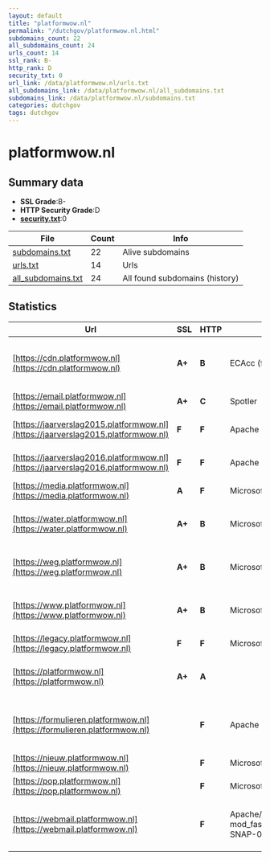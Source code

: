 ```yaml
---
layout: default
title: "platformwow.nl"
permalink: "/dutchgov/platformwow.nl.html"
subdomains_count: 22
all_subdomains_count: 24
urls_count: 14
ssl_rank: B-
http_rank: D
security_txt: 0
url_link: /data/platformwow.nl/urls.txt
all_subdomains_link: /data/platformwow.nl/all_subdomains.txt
subdomains_link: /data/platformwow.nl/subdomains.txt
categories: dutchgov
tags: dutchgov
---
```



# platformwow.nl
## Summary data


 - **SSL Grade**:B-
 - **HTTP Security Grade**:D
 - **[security.txt](https://www.digitaleoverheid.nl/nieuws/standaard-security-txt-nu-verplicht-voor-overheid/)**:0


| File       | Count | Info |
|------------|-------|------|
|[subdomains.txt](/DutchGovScope/data/platformwow.nl/subdomains.txt)|22|Alive subdomains|
|[urls.txt](/DutchGovScope/data/platformwow.nl/urls.txt)|14|Urls|
|[all_subdomains.txt](/DutchGovScope/data/platformwow.nl/all_subdomains.txt)|24|All found subdomains (history)|


## Statistics


| Url | SSL | HTTP | Server | Cookie | HSTS | CORS | CTO | CSP | XFO | XXP | RP |FP| Tech |Title |
|--------|-------|-------|------|------|------|------|------|------|------|------|------|------|------|------|
|[https://cdn.platformwow.nl](https://cdn.platformwow.nl)| **A+**| **B**|ECAcc (frc/4C86)|:white_check_mark: |:white_check_mark: | | | | :white_check_mark: | :white_check_mark: | :white_check_mark: | |Alpine.js Azure Azure CDN Google Tag Manager HSTS|Platform WOW|
|[https://email.platformwow.nl](https://email.platformwow.nl)| **A+**| **C**|Spotler| |:white_check_mark: | | | | | | :white_check_mark: | |HSTS||
|[https://jaarverslag2015.platformwow.nl](https://jaarverslag2015.platformwow.nl)| **F**| **F**|Apache| | | | | | | | :white_check_mark: | |Apache HTTP Server HSTS|404 Not Found|
|[https://jaarverslag2016.platformwow.nl](https://jaarverslag2016.platformwow.nl)| **F**| **F**|Apache| | | | | | | | :white_check_mark: | |Apache HTTP Server HSTS|404 Not Found|
|[https://media.platformwow.nl](https://media.platformwow.nl)| **A**| **F**|Microsoft-HTTPAPI/2.0| | | :warning:| | | | | :white_check_mark: | |Microsoft HTTPAPI:2.0||
|[https://water.platformwow.nl](https://water.platformwow.nl)| **A+**| **B**|Microsoft-IIS/10.0|:white_check_mark: |:white_check_mark: | | | | :white_check_mark: | :white_check_mark: | :white_check_mark: | |Azure HSTS IIS:10.0 Windows Server|Document Moved|
|[https://weg.platformwow.nl](https://weg.platformwow.nl)| **A+**| **B**|Microsoft-IIS/10.0|:white_check_mark: |:white_check_mark: | | | | :white_check_mark: | :white_check_mark: | :white_check_mark: | |Azure HSTS IIS:10.0 Windows Server|Document Moved|
|[https://www.platformwow.nl](https://www.platformwow.nl)| **A+**| **B**|Microsoft-IIS/10.0|:white_check_mark: |:white_check_mark: | | | | :white_check_mark: | :white_check_mark: | :white_check_mark: | |Azure HSTS IIS:10.0 Windows Server|Document Moved|
|[https://legacy.platformwow.nl](https://legacy.platformwow.nl)| **F**| **F**|Microsoft-HTTPAPI/2.0| | | | | | | | :white_check_mark: | |Microsoft HTTPAPI:2.0|Not Found|
|[https://platformwow.nl](https://platformwow.nl)| **A+**| **A**||:white_check_mark: |:white_check_mark: | | | | :white_check_mark: | :white_check_mark: | :white_check_mark: | |Alpine.js Azure Google Tag Manager HSTS|Platform WOW|
|[https://formulieren.platformwow.nl](https://formulieren.platformwow.nl)| | **F**|Apache| | | | | | | | :white_check_mark: | |Apache HTTP Server Google Tag Manager HSTS|Powerful tool fo...|
|[https://nieuw.platformwow.nl](https://nieuw.platformwow.nl)| | **F**|Microsoft-HTTPAPI/2.0| | | | | | | | :white_check_mark: | |Microsoft HTTPAPI:2.0|Not Found|
|[https://pop.platformwow.nl](https://pop.platformwow.nl)| | **F**|Microsoft-HTTPAPI/2.0| | | | | | | | :white_check_mark: | |Microsoft HTTPAPI:2.0|Not Found|
|[https://webmail.platformwow.nl](https://webmail.platformwow.nl)| | **F**|Apache/2.4.25 (Debian) mod_fastcgi/mod_fastcgi-SNAP-0910052141| | | | | | | | :white_check_mark: | |Apache HTTP Server:2.4.25 Debian mod_fastcgi|TransIP Webmail...|

